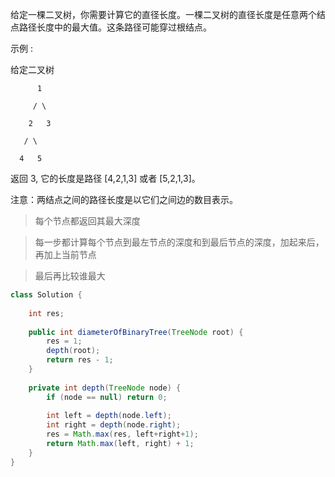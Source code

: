 给定一棵二叉树，你需要计算它的直径长度。一棵二叉树的直径长度是任意两个结点路径长度中的最大值。这条路径可能穿过根结点。

示例 :

给定二叉树

          1
          
         / \
         
        2   3
        
       / \     
       
      4   5    
      
返回 3, 它的长度是路径 [4,2,1,3] 或者 [5,2,1,3]。

注意：两结点之间的路径长度是以它们之间边的数目表示。

>每个节点都返回其最大深度

>每一步都计算每个节点到最左节点的深度和到最后节点的深度，加起来后，再加上当前节点

>最后再比较谁最大
```java
class Solution {
    
    int res;
    
    public int diameterOfBinaryTree(TreeNode root) {
        res = 1;
        depth(root);
        return res - 1;
    }
    
    private int depth(TreeNode node) {
        if (node == null) return 0;
        
        int left = depth(node.left);
        int right = depth(node.right);
        res = Math.max(res, left+right+1);
        return Math.max(left, right) + 1;
    }
}
```

